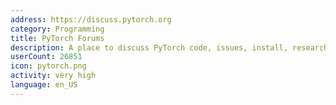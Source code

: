 ```yaml
---
address: https://discuss.pytorch.org
category: Programming
title: PyTorch Forums
description: A place to discuss PyTorch code, issues, install, research
userCount: 26851
icon: pytorch.png
activity: very high
language: en_US
---
```

